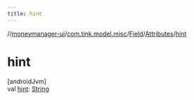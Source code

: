 ```yaml
---
title: hint
---
```

//[moneymanager-ui](../../../../index.html)/[com.tink.model.misc](../../index.html)/[Field](../index.html)/[Attributes](index.html)/[hint](hint.html)



# hint



[androidJvm]\
val [hint](hint.html): [String](https://kotlinlang.org/api/latest/jvm/stdlib/kotlin/-string/index.html)




